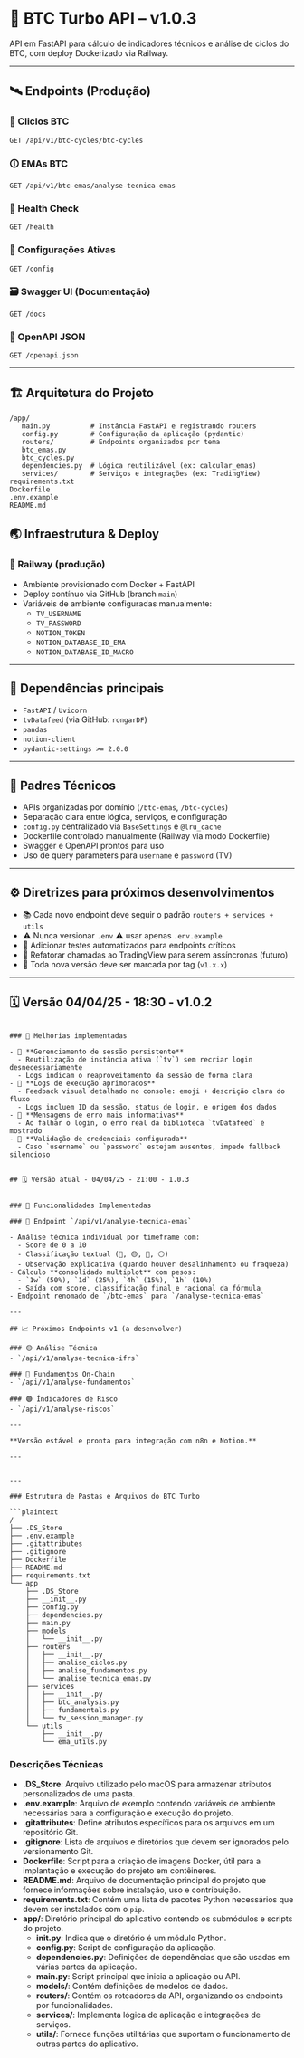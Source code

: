 # 🚀 BTC Turbo API – v1.0.3

API em FastAPI para cálculo de indicadores técnicos e análise de ciclos do BTC, com deploy Dockerizado via Railway.

---

## 🛰️ Endpoints (Produção)

### 🚀 Cliclos BTC
```
GET /api/v1/btc-cycles/btc-cycles
```

### 🛈 EMAs BTC
```
GET /api/v1/btc-emas/analyse-tecnica-emas
```

### 🏥 Health Check
```
GET /health
```

### 🔧 Configurações Ativas
```
GET /config
```

### 🗃️ Swagger UI (Documentação)
```
GET /docs
```

### 🔎 OpenAPI JSON
```
GET /openapi.json
```

---

## 🏗️ Arquitetura do Projeto

```plaintext
/app/
   main.py          # Instância FastAPI e registrando routers
   config.py        # Configuração da aplicação (pydantic)
   routers/         # Endpoints organizados por tema
   btc_emas.py
   btc_cycles.py
   dependencies.py  # Lógica reutilizável (ex: calcular_emas)
   services/        # Serviços e integrações (ex: TradingView)
requirements.txt
Dockerfile
.env.example
README.md
```

## 🌏 Infraestrutura & Deploy

### 🚀 Railway (produção)
- Ambiente provisionado com Docker + FastAPI
- Deploy contínuo via GitHub (branch `main`)
- Variáveis de ambiente configuradas manualmente:
  - `TV_USERNAME`
  - `TV_PASSWORD`
  - `NOTION_TOKEN`
  - `NOTION_DATABASE_ID_EMA`
  - `NOTION_DATABASE_ID_MACRO`

---

## 🚀 Dependências principais

- `FastAPI` / `Uvicorn`
- `tvDatafeed` (via GitHub: `rongarDF`)
- `pandas`
- `notion-client`
- `pydantic-settings >= 2.0.0`

---

## 🔧 Padres Técnicos

- APIs organizadas por domínio (`/btc-emas`, `/btc-cycles`)
- Separação clara entre lógica, serviços, e configuração
- `config.py` centralizado via `BaseSettings` e `@lru_cache`
- Dockerfile controlado manualmente (Railway via modo Dockerfile)
- Swagger e OpenAPI prontos para uso
- Uso de query parameters para `username` e `password` (TV)

---

## ⚙️ Diretrizes para próximos desenvolvimentos

- 📚 Cada novo endpoint deve seguir o padrão `routers + services + utils`
- ⚠️ Nunca versionar `.env` ⚠️ usar apenas `.env.example`
- 🔧 Adicionar testes automatizados para endpoints críticos
- 🚀 Refatorar chamadas ao TradingView para serem assíncronas (futuro)
- 🤖 Toda nova versão deve ser marcada por tag (`v1.x.x`)

---

## 🗓️ Versão 04/04/25 - 18:30 - v1.0.2

```text

### 📝 Melhorias implementadas

- 🌟 **Gerenciamento de sessão persistente**
  - Reutilização de instância ativa (`tv`) sem recriar login desnecessariamente
  - Logs indicam o reaproveitamento da sessão de forma clara
- 🌟 **Logs de execução aprimorados**
  - Feedback visual detalhado no console: emoji + descrição clara do fluxo
  - Logs incluem ID da sessão, status de login, e origem dos dados
- 🌟 **Mensagens de erro mais informativas**
  - Ao falhar o login, o erro real da biblioteca `tvDatafeed` é mostrado
- 🌟 **Validação de credenciais configurada**
  - Caso `username` ou `password` estejam ausentes, impede fallback silencioso


## 🗓️ Versão atual - 04/04/25 - 21:00 - 1.0.3 


### 🎯 Funcionalidades Implementadas

### 🚦 Endpoint `/api/v1/analyse-tecnica-emas`

- Análise técnica individual por timeframe com:
  - Score de 0 a 10
  - Classificação textual (🔴, 🟡, 🔶, ⚪)
  - Observação explicativa (quando houver desalinhamento ou fraqueza)
- Cálculo **consolidado multiplot** com pesos:
  - `1w` (50%), `1d` (25%), `4h` (15%), `1h` (10%)
  - Saída com score, classificação final e racional da fórmula
- Endpoint renomado de `/btc-emas` para `/analyse-tecnica-emas`

---

## 📈 Próximos Endpoints v1 (a desenvolver)

### 🟡 Análise Técnica
- `/api/v1/analyse-tecnica-ifrs`

### 🚀 Fundamentos On-Chain
- `/api/v1/analyse-fundamentos`

### 🟢 Índicadores de Risco
- `/api/v1/analyse-riscos`

---

**Versão estável e pronta para integração com n8n e Notion.**

---


---

### Estrutura de Pastas e Arquivos do BTC Turbo

```plaintext
/
├── .DS_Store
├── .env.example
├── .gitattributes
├── .gitignore
├── Dockerfile
├── README.md
├── requirements.txt
└── app
    ├── .DS_Store
    ├── __init__.py
    ├── config.py
    ├── dependencies.py
    ├── main.py
    ├── models
    │   └── __init__.py
    ├── routers
    │   ├── __init__.py
    │   ├── analise_ciclos.py
    │   ├── analise_fundamentos.py
    │   └── analise_tecnica_emas.py
    ├── services
    │   ├── __init__.py
    │   ├── btc_analysis.py
    │   ├── fundamentals.py
    │   └── tv_session_manager.py
    └── utils
        ├── __init__.py
        └── ema_utils.py
```

### Descrições Técnicas

- **.DS_Store**: Arquivo utilizado pelo macOS para armazenar atributos personalizados de uma pasta.
- **.env.example**: Arquivo de exemplo contendo variáveis de ambiente necessárias para a configuração e execução do projeto.
- **.gitattributes**: Define atributos específicos para os arquivos em um repositório Git.
- **.gitignore**: Lista de arquivos e diretórios que devem ser ignorados pelo versionamento Git.
- **Dockerfile**: Script para a criação de imagens Docker, útil para a implantação e execução do projeto em contêineres.
- **README.md**: Arquivo de documentação principal do projeto que fornece informações sobre instalação, uso e contribuição.
- **requirements.txt**: Contém uma lista de pacotes Python necessários que devem ser instalados com o `pip`.
- **app/**: Diretório principal do aplicativo contendo os submódulos e scripts do projeto.
  - **__init__.py**: Indica que o diretório é um módulo Python.
  - **config.py**: Script de configuração da aplicação.
  - **dependencies.py**: Definições de dependências que são usadas em várias partes da aplicação.
  - **main.py**: Script principal que inicia a aplicação ou API.
  - **models/**: Contém definições de modelos de dados.
  - **routers/**: Contém os roteadores da API, organizando os endpoints por funcionalidades.
  - **services/**: Implementa lógica de aplicação e integrações de serviços.
  - **utils/**: Fornece funções utilitárias que suportam o funcionamento de outras partes do aplicativo.

